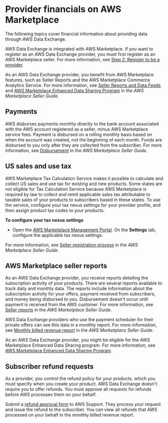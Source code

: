 # Provider financials on AWS Marketplace<a name="provider-financials"></a>

The following topics cover financial information about providing data through AWS Data Exchange\.

AWS Data Exchange is integrated with AWS Marketplace\. If you want to register as an AWS Data Exchange provider, you must first register as an AWS Marketplace seller\. For more information, see [Step 2: Register to be a provider](provider-getting-started.md#provider-registration)\.

As an AWS Data Exchange provider, you benefit from AWS Marketplace features, such as Seller Reports and the AWS Marketplace Commerce Analytics Service\. For more information, see [Seller Reports and Data Feeds](https://docs.aws.amazon.com/marketplace/latest/userguide/reports-and-data-feed.html) and [AWS Marketplace Enhanced Data Sharing Program](https://docs.aws.amazon.com/marketplace/latest/userguide/enhanced-data-sharing-program.html) in the *AWS Marketplace Seller Guide*\.

## Payments<a name="payments"></a>

AWS disburses payments monthly directly to the bank account associated with the AWS account registered as a seller, minus AWS Marketplace service fees\. Payment is disbursed on a rolling monthly basis based on when the account was created, not the beginning of each month\. Funds are disbursed to you only after they are collected from the subscriber\. For more information, see [Disbursement](https://docs.aws.amazon.com/marketplace/latest/userguide/seller-registration-process.html#disbursement) in the *AWS Marketplace Seller Guide*\.

## US sales and use tax<a name="taxation"></a>

 AWS Marketplace Tax Calculation Service makes it possible to calculate and collect US sales and use tax for existing and new products\. Some states are not eligible for Tax Calculation Service because AWS Marketplace is required by law to collect and remit applicable sales tax attributable to taxable sales of your products to subscribers based in these states\. To use the service, configure your tax nexus settings for your provider profile, and then assign product tax codes to your products\. 

**To configure your tax nexus settings**
+ Open the [AWS Marketplace Management Portal](https://console.aws.amazon.com/marketplace)\. On the **Settings** tab, configure the applicable tax nexus settings\.

For more information, see [Seller registration process](https://docs.aws.amazon.com/marketplace/latest/userguide/seller-registration-process.html) in the *AWS Marketplace Seller Guide*\.

## AWS Marketplace seller reports<a name="seller-reports"></a>

 As an AWS Data Exchange provider, you receive reports detailing the subscription activity of your products\. There are several reports available to track daily and monthly data\. The reports include information about the subscription activity for your offers, payment received from subscribers, and money being disbursed to you\. Disbursement doesn't occur until payment is received from the AWS customer\. For more information, see [Seller reports](https://docs.aws.amazon.com/marketplace/latest/userguide/Reporting.html) in the *AWS Marketplace Seller Guide*\.

AWS Data Exchange providers who use the payment scheduler for their private offers can see this data in a monthly report\. For more information, see [Monthly billed revenue report](https://docs.aws.amazon.com/marketplace/latest/userguide/monthly-billed-revenue-report.html#section-4-contracts-with-flexible-payments.html) in the *AWS Marketplace Seller Guide*\.

As an AWS Data Exchange provider, you might be eligible for the AWS Marketplace Enhanced Data Sharing program\. For more information, see [AWS Marketplace Enhanced Data Sharing Program](https://docs.aws.amazon.com/marketplace/latest/userguide/enhanced-data-sharing-program.html)\.

## Subscriber refund requests<a name="refund-requests"></a>

As a provider, you control the refund policy for your products, which you must specify when you create your product\. AWS Data Exchange doesn't require you to offer refunds\. You must approve all requests for refunds before AWS processes them on your behalf\.

Submit a [refund approval form](https://aws.amazon.com/marketplace/management/support/refund-request) to AWS Support\. They process your request and issue the refund to the subscriber\. You can view all refunds that AWS processed on your behalf in the monthly billed revenue report\. 